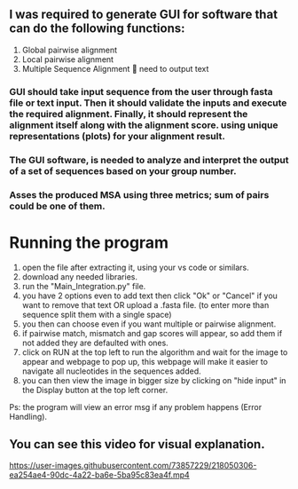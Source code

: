 ## I was required to generate GUI for software that can do the following functions:  
  
1.	Global pairwise alignment  
2.	Local pairwise alignment  
3.	Multiple Sequence Alignment  need to output text 
  
### GUI should take input sequence from the user through fasta file or text input. Then it should validate the inputs and execute the required alignment. Finally, it should represent the alignment itself along with the alignment score. using unique representations (plots) for your alignment result.  
  
### The GUI software, is needed to analyze and interpret the output of a set of sequences based on your group number. 
 
### Asses the produced MSA using three metrics; sum of pairs could be one of them.


# Running the program

1. open the file after extracting it, using your vs code or similars.
2. download any needed libraries.
3. run the "Main_Integration.py" file.
4. you have 2 options even to add text then click "Ok" or "Cancel" if you want to remove that text OR upload a .fasta file. (to enter more than sequence split them with a single space)
5. you then can choose even if you want multiple or pairwise alignment.
6. if pairwise match, mismatch and gap scores will appear, so add them if not added they are defaulted with ones.
7. click on RUN at the top left to run the algorithm and wait for the image to appear and webpage to pop up, this webpage will make it easier to navigate all nucleotides in the sequences added.
8. you can then view the image in bigger size by clicking on "hide input" in the Display button at the top left corner.

Ps: the program will view an error msg if any problem happens (Error Handling).

## You can see this video for visual explanation.


https://user-images.githubusercontent.com/73857229/218050306-ea254ae4-90dc-4a22-ba6e-5ba95c83ea4f.mp4

